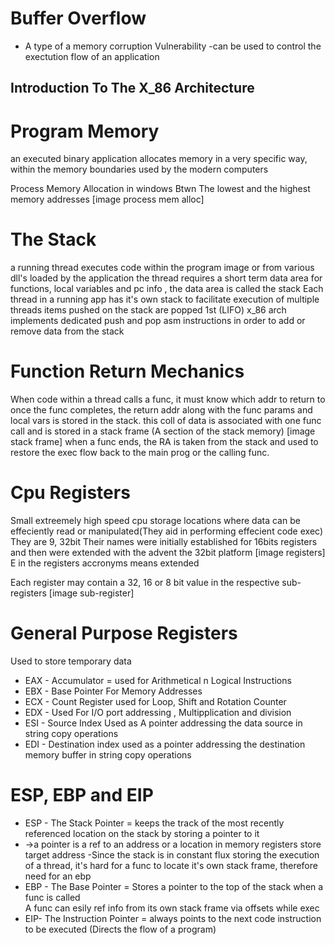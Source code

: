 # Buffer Overflow 
- A type of a memory corruption Vulnerability
-can be used to control the exectution flow of an application 

## Introduction To The X_86 Architecture
# Program Memory
 an executed binary application allocates memory in a very specific way, within the memory boundaries used by the modern computers
 
 Process Memory Allocation in windows Btwn The lowest and the highest memory addresses
 [image process mem alloc]
 
# The Stack
 a running thread executes code within the program image or from various dll's loaded by the application
 the thread requires a short term data area for functions, local variables and  pc info , the data area is called the stack
 Each thread in a running app has it's own stack to facilitate execution of multiple threads
 items pushed on the stack are popped 1st (LIFO)
 x_86 arch implements dedicated push and pop asm instructions in order to add or remove data from the stack
 
# Function Return Mechanics
 When code within a thread calls a func, it must know which addr to return to once the func completes, the return addr along with the func params and local vars is stored in the stack. this coll of data is associated with one func call and is stored in a stack frame (A section of the stack memory)
 [image stack frame]
 when a func ends, the RA is taken from the stack and used to restore the exec flow back to the main prog or the calling func.
 
# Cpu Registers
Small extreemely high speed cpu storage locations where data can be effeciently read or manipulated(They aid in performing effecient code exec)
They are  9, 32bit
 Their names were initially established for 16bits registers and then were extended with the advent the 32bit platform
 [image registers]
 E in the registers accronyms means extended
  
  Each register may contain a 32, 16 or 8 bit value in the respective sub-registers
  [image sub-register]
  
# General Purpose Registers
 Used to store temporary data
 - EAX - Accumulator = used for Arithmetical n Logical Instructions
 - EBX - Base Pointer For Memory Addresses
 - ECX - Count Register used for Loop, Shift and Rotation Counter
 - EDX - Used For I/O port addressing , Multipplication and division
 - ESI - Source Index Used as A pointer addressing the data source in string copy operations 
 - EDI - Destination index used as a pointer addressing the destination memory buffer in string copy operations  
 
# ESP, EBP and EIP 
 - ESP - The Stack Pointer = keeps the track of the most recently referenced location on the stack by storing a pointer to it
 - ->a pointer is a ref to an address or a location in memory 
 registers store target address
 -Since the stack is in constant flux storing the execution of a thread, it's hard for a func to locate it's own stack frame, therefore need for an ebp 
 - EBP - The Base Pointer = Stores a pointer to the top of the stack when a func is called  
 A func can esily ref info from its own stack frame via offsets while exec
 - EIP- The Instruction Pointer = always points to the next code instruction to be executed (Directs the flow of a program)
 
 ##
